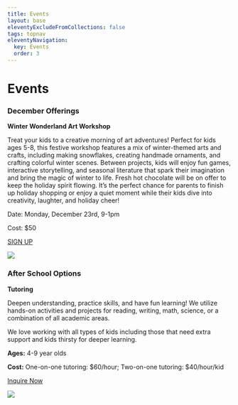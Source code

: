 ```yaml
---
title: Events
layout: base
eleventyExcludeFromCollections: false
tags: topnav
eleventyNavigation:
  key: Events
  order: 3
---
```

# Events[](https://forms.gle/AYH8rhGw3WWL64517)

### December Offerings

**Winter Wonderland Art Workshop**

Treat your kids to a creative morning of art adventures! Perfect for kids ages 5-8, this festive workshop features a mix of winter-themed arts and crafts, including making snowflakes, creating handmade ornaments, and crafting colorful winter scenes. Between projects, kids will enjoy fun games, interactive storytelling, and seasonal literature that spark their imagination and bring the magic of winter to life. Fresh hot chocolate will be on offer to keep the holiday spirit flowing. It’s the perfect chance for parents to finish up holiday shopping or enjoy a quiet moment while their kids dive into creativity, laughter, and holiday cheer!

Date: Monday, December 23rd, 9-1pm

Cost: $50

[SIGN UP](https://forms.gle/xDs5WH5QiydoBrDaA) 

![](/assets/uploads/time-2-.png)

### After School Options[](https://docs.google.com/forms/d/1EyrDIraugki4MGEr6_HHjtzI2EFmgcimQc-Ub7_LKGk/edit)

**Tutoring**

Deepen understanding, practice skills, and have fun learning! We utilize hands-on activities and projects for reading, writing, math, science, or a combination of all academic areas. 

We love working with all types of kids including those that need extra support and kids thirsty for deeper learning.

**Ages:** 4-9 year olds

**Cost:** One-on-one tutoring: $60/hour; Two-on-one tutoring: $40/hour/kid

[Inquire Now](https://docs.google.com/forms/d/e/1FAIpQLSfMShC2-Rna-eS0KvGDc8OC-mugYYjyBcK92I5J_ILM-j7PxQ/viewform)

[](https://docs.google.com/forms/d/e/1FAIpQLSfMShC2-Rna-eS0KvGDc8OC-mugYYjyBcK92I5J_ILM-j7PxQ/viewform)

![](/assets/uploads/afterschool-tutoring-1-.png)
